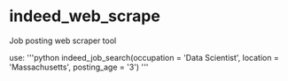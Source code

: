 # indeed_web_scrape
 Job posting web scraper tool


use:
'''python
indeed_job_search(occupation = 'Data Scientist', location = 'Massachusetts', posting_age = '3')
'''
